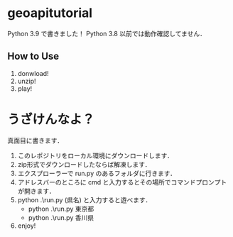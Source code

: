 # geoapitutorial

Python 3.9 で書きました！ 
Python 3.8 以前では動作確認してません．

## How to Use
 1. donwload!
 2. unzip!
 3. play!
 
# うざけんなよ？
真面目に書きます．
1. このレポジトリをローカル環境にダウンロードします．
2. zip形式でダウンロードしたならば解凍します．
3. エクスプローラーで run.py のあるフォルダに行きます．
4. アドレスバーのところに cmd と入力するとその場所でコマンドプロンプトが開きます．
5. python .\run.py (県名) と入力すると遊べます．
   - python .\run.py 東京都
   - python .\run.py 香川県
6. enjoy!

